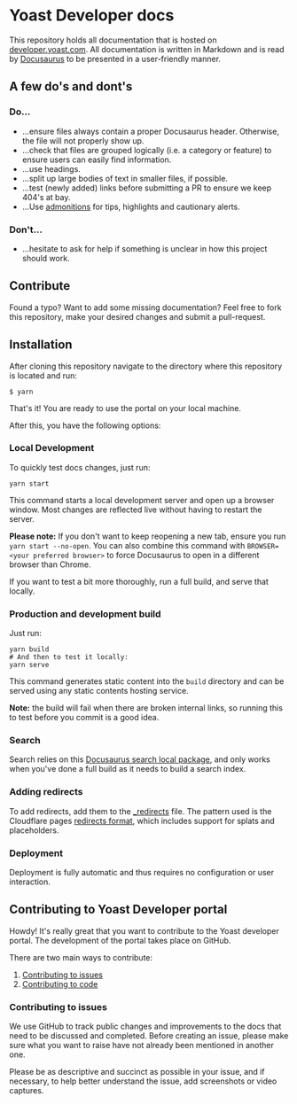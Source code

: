 # Yoast Developer docs

This repository holds all documentation that is hosted on [developer.yoast.com](https://developer.yoast.com).
All documentation is written in Markdown and is read by [Docusaurus](https://docusaurus.io) to be presented in a 
user-friendly manner.

## A few do's and dont's

### Do...
* ...ensure files always contain a proper Docusaurus header. Otherwise, the file will not properly show up.
* ...check that files are grouped logically (i.e. a category or feature) to ensure users can easily find information.
* ...use headings.
* ...split up large bodies of text in smaller files, if possible.
* ...test (newly added) links before submitting a PR to ensure we keep 404's at bay.
* ...Use [admonitions](https://docusaurus.io/docs/markdown-features/admonitions) for tips, highlights and cautionary alerts. 

### Don't...
* ...hesitate to ask for help if something is unclear in how this project should work.

## Contribute

Found a typo? Want to add some missing documentation? Feel free to fork this repository, make your desired changes and 
submit a pull-request.

## Installation

After cloning this repository navigate to the directory where this repository is located and run:

```
$ yarn
```

That's it! You are ready to use the portal on your local machine.

After this, you have the following options:

### Local Development
To quickly test docs changes, just run:

```shell
yarn start
```

This command starts a local development server and open up a browser window. Most changes are reflected live without 
having to restart the server.

**Please note:** If you don't want to keep reopening a new tab, ensure you run `yarn start --no-open`. You can also 
combine this command with `BROWSER=<your preferred browser>` to force Docusaurus to open in a different browser than 
Chrome.

If you want to test a bit more thoroughly, run a full build, and serve that locally.

### Production and development build
Just run:

```shell
yarn build
# And then to test it locally: 
yarn serve
```

This command generates static content into the `build` directory and can be served using any static contents hosting 
service.

**Note:** the build will fail when there are broken internal links, so running this to test before you commit is a good 
idea. 

### Search
Search relies on this [Docusaurus search local package](https://github.com/easyops-cn/docusaurus-search-local), and only 
works when you've done a full build as it needs to build a search index. 

### Adding redirects
To add redirects, add them to the [_redirects](_redirects) file. The pattern used is the Cloudflare pages [redirects 
format](https://developers.cloudflare.com/pages/platform/redirects/), which includes support for splats and placeholders. 

### Deployment
Deployment is fully automatic and thus requires no configuration or user interaction.

## Contributing to Yoast Developer portal
Howdy! It's really great that you want to contribute to the Yoast developer portal. The development of the portal takes 
place on GitHub.

There are two main ways to contribute:
1. [Contributing to issues](#contributing-to-issues)
2. [Contributing to code](#contributing-to-code)

### Contributing to issues
We use GitHub to track public changes and improvements to the docs that need to be discussed and completed. Before creating 
an issue, please make sure what you want to raise have not already been mentioned in another one.

Please be as descriptive and succinct as possible in your issue, and if necessary, to help better understand the issue, 
add screenshots or video captures.
